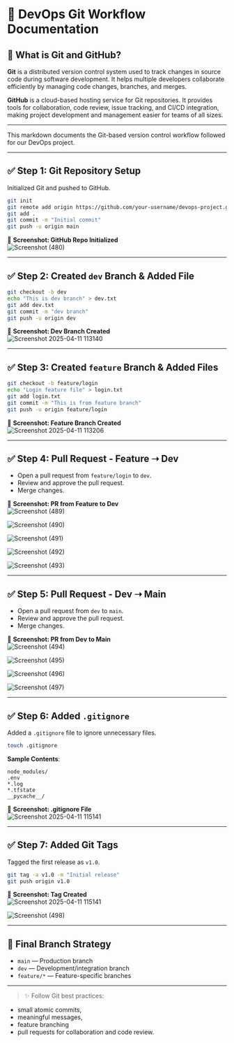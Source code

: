 
# 🚀 DevOps Git Workflow Documentation

## 🧠 What is Git and GitHub?

**Git** is a distributed version control system used to track changes in source code during software development. It helps multiple developers collaborate efficiently by managing code changes, branches, and merges.

**GitHub** is a cloud-based hosting service for Git repositories. It provides tools for collaboration, code review, issue tracking, and CI/CD integration, making project development and management easier for teams of all sizes.

---

This markdown documents the Git-based version control workflow followed for our DevOps project.

---

## ✅ Step 1: Git Repository Setup

Initialized Git and pushed to GitHub.

```bash
git init
git remote add origin https://github.com/your-username/devops-project.git
git add .
git commit -m "Initial commit"
git push -u origin main
```

📸 **Screenshot: GitHub Repo Initialized**  
![Screenshot (480)](https://github.com/user-attachments/assets/d2690745-337a-46ba-bf1d-31742f053ca2)


---

## ✅ Step 2: Created `dev` Branch & Added File

```bash
git checkout -b dev
echo "This is dev branch" > dev.txt
git add dev.txt
git commit -m "dev branch"
git push -u origin dev
```

📸 **Screenshot: Dev Branch Created**  
![Screenshot 2025-04-11 113140](https://github.com/user-attachments/assets/2c5aa3e9-0fcf-4160-9baf-1a44f2f85780)


---

## ✅ Step 3: Created `feature` Branch & Added Files

```bash
git checkout -b feature/login
echo "Login feature file" > login.txt
git add login.txt
git commit -m "This is from feature branch"
git push -u origin feature/login
```

📸 **Screenshot: Feature Branch Created**  
![Screenshot 2025-04-11 113206](https://github.com/user-attachments/assets/77329b15-4b0b-47a0-ab0d-e583a3612e29)


---

## ✅ Step 4: Pull Request - Feature ➝ Dev

- Open a pull request from `feature/login` to `dev`.
- Review and approve the pull request.
- Merge changes.

📸 **Screenshot: PR from Feature to Dev**  
![Screenshot (489)](https://github.com/user-attachments/assets/f953f2ca-2f03-4041-bcd2-53f5ee3039ae)

![Screenshot (490)](https://github.com/user-attachments/assets/73ab4ba6-cf5f-48cb-be73-3f0fe9d92cdf)

![Screenshot (491)](https://github.com/user-attachments/assets/cb999474-8d84-409a-ad85-1506bbcd94e2)

![Screenshot (492)](https://github.com/user-attachments/assets/dbb44d1a-63d4-4ad4-a344-d042da98df68)

![Screenshot (493)](https://github.com/user-attachments/assets/f2545320-d5b6-4fc0-aedb-ee16ffdb86da)

---

## ✅ Step 5: Pull Request - Dev ➝ Main

- Open a pull request from `dev` to `main`.
- Review and approve the pull request.
- Merge changes.

📸 **Screenshot: PR from Dev to Main**  
![Screenshot (494)](https://github.com/user-attachments/assets/e3d74d2e-49eb-46d3-923f-23772894b49c)

![Screenshot (495)](https://github.com/user-attachments/assets/6220ff32-2beb-48d4-98a2-b75353e3190e)

![Screenshot (496)](https://github.com/user-attachments/assets/b95ffed9-9222-4f5f-92f5-bc266274a27b)

![Screenshot (497)](https://github.com/user-attachments/assets/f5e0871c-5dd5-480d-9e37-9d36e32ff4f0)

---

## ✅ Step 6: Added `.gitignore`

Added a `.gitignore` file to ignore unnecessary files.

```bash
touch .gitignore
```

**Sample Contents**:
```
node_modules/
.env
*.log
*.tfstate
__pycache__/
```

📸 **Screenshot: .gitignore File**  
![Screenshot 2025-04-11 115141](https://github.com/user-attachments/assets/8ea27b02-c6bf-4fc2-8550-12a4baa2dfaa)

---

## ✅ Step 7: Added Git Tags

Tagged the first release as `v1.0`.

```bash
git tag -a v1.0 -m "Initial release"
git push origin v1.0
```

📸 **Screenshot: Tag Created**  
![Screenshot 2025-04-11 115141](https://github.com/user-attachments/assets/d4b96776-f89e-4894-9bc1-445d51cafb85)

![Screenshot (498)](https://github.com/user-attachments/assets/c2d0a5de-9d33-4610-8127-0d23d7a40254)

---

## 📁 Final Branch Strategy

- `main` — Production branch  
- `dev` — Development/integration branch  
- `feature/*` — Feature-specific branches  

---

> ✨ Follow Git best practices: 
- small atomic commits,
- meaningful messages,
- feature branching
- pull requests for collaboration and code review.
